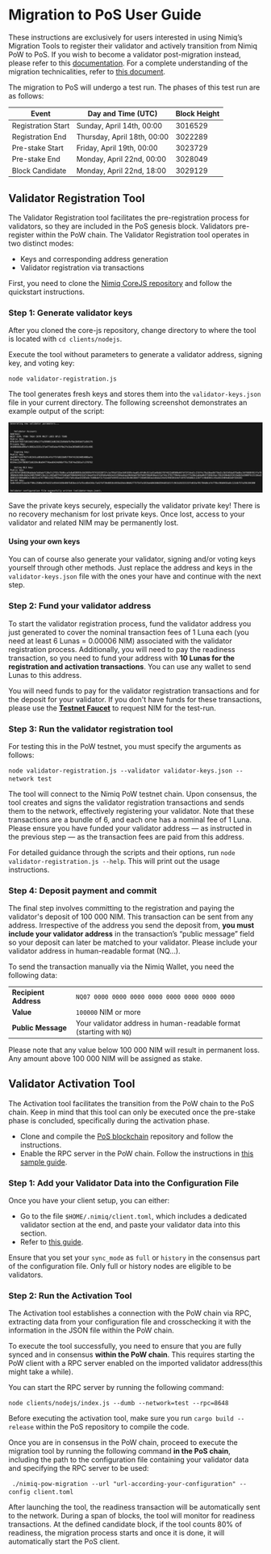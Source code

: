 # Migration to PoS User Guide

These instructions are exclusively for users interested in using Nimiq’s Migration Tools to register their validator and actively transition from Nimiq PoW to PoS. If you wish to become a validator post-migration instead, please refer to this [documentation](becoming-a-validator.md). For a complete understanding of the migration technicalities, refer to [this document](/learn/protocol/migration).

The migration to PoS will undergo a test run. The phases of this test run are as follows:

| Event                     | Day and Time (UTC)        | Block Height  |
|---------------------------|----------------------------|---------------|
| Registration Start        | Sunday, April 14th, 00:00 | 3016529       |
| Registration End          | Thursday, April 18th, 00:00| 3022289       |
| Pre-stake Start           | Friday, April 19th, 00:00  | 3023729       |
| Pre-stake End             | Monday, April 22nd, 00:00  | 3028049       |
| Block Candidate           | Monday, April 22nd, 18:00  | 3029129       |

## Validator Registration Tool

The Validator Registration tool facilitates the pre-registration process for validators, so they are included in the PoS genesis block. Validators pre-register within the PoW chain. The Validator Registration tool operates in two distinct modes:

- Keys and corresponding address generation
- Validator registration via transactions

 First, you need to clone the [Nimiq CoreJS repository](https://github.com/nimiq/core-js?tab=readme-ov-file#quickstart) and follow the quickstart instructions.

### Step 1: Generate validator keys

After you cloned the core-js repository, change directory to where the tool is located with ```cd clients/nodejs```.

Execute the tool without parameters to generate a validator address, signing key, and voting key:

```shell
node validator-registration.js
```

The tool generates fresh keys and stores them into the `validator-keys.json` file in your current directory. The following screenshot demonstrates an example output of the script:

<img class="object-contain max-h-[max(80vh,220px)]" src="/assets/images/migration/migration.png" alt="Validator example keys" />

<Callout type='tip'>

Save the private keys securely, especially the validator private key! There is no recovery mechanism for lost private keys. Once lost, access to your validator and related NIM may be permanently lost.

</Callout>

#### Using your own keys

You can of course also generate your validator, signing and/or voting keys yourself through other methods. Just replace the address and keys in the `validator-keys.json` file with the ones your have and continue with the next step.

### Step 2: Fund your validator address

To start the validator registration process, fund the validator address you just generated to cover the nominal transaction fees of 1 Luna each (you need at least 6 Lunas = 0.00006 NIM) associated with the validator registration process. Additionally, you will need to pay the readiness transaction, so you need to fund your address with **10 Lunas for the registration and activation transactions**. You can use any wallet to send Lunas to this address.

<Callout type='info'>

You will need funds to pay for the validator registration transactions and for the deposit for your validator. If you don't have funds for these transactions, please use the **[Testnet Faucet](https://test.nimiq.watch/#faucet)** to request NIM for the test-run.

</Callout>

### Step 3: Run the validator registration tool

For testing this in the PoW testnet, you must specify the arguments as follows:

```shell
node validator-registration.js --validator validator-keys.json --network test
```

The tool will connect to the Nimiq PoW testnet chain. Upon consensus, the tool creates and signs the validator registration transactions and sends them to the network, effectively registering your validator. Note that these transactions are a bundle of 6, and each one has a nominal fee of 1 Luna. Please ensure you have funded your validator address — as instructed in the previous step — as the transaction fees are paid from this address.

For detailed guidance through the scripts and their options, run `node validator-registration.js --help`. This will print out the usage instructions.

### Step 4: Deposit payment and commit

The final step involves committing to the registration and paying the validator's deposit of 100 000 NIM. This transaction can be sent from any address. Irrespective of the address you send the deposit from, **you must include your validator address** in the transaction’s “public message” field so your deposit can later be matched to your validator. Please include your validator address in human-readable format (NQ...).

To send the transaction manually via the Nimiq Wallet, you need the following data:

|                       |                                                                      |
| --------------------- | -------------------------------------------------------------------- |
| **Recipient Address** | `NQ07 0000 0000 0000 0000 0000 0000 0000 0000`                       |
| **Value**             | `100000` NIM or more                                                 |
| **Public Message**    | Your validator address in human-readable format (starting with `NQ`) |

<Callout type='warning'>

Please note that any value below 100 000 NIM will result in permanent loss. Any amount above 100 000 NIM will be assigned as stake.

</Callout>

## Validator Activation Tool

The Activation tool facilitates the transition from the PoW chain to the PoS chain. Keep in mind that this tool can only be executed once the pre-stake phase is concluded, specifically during the activation phase.

- Clone and compile the [PoS blockchain](https://github.com/nimiq/core-rs-albatross?tab=readme-ov-file#installation) repository and follow the instructions.
- Enable the RPC server in the PoW chain. Follow the instructions in [this sample guide](https://github.com/nimiq/core-js/blob/master/clients/nodejs/sample.conf).

### Step 1:  Add your Validator Data into the Configuration File

Once you have your client setup, you can either:

- Go to the file `$HOME/.nimiq/client.toml`, which includes a dedicated validator section at the end, and paste your validator data into this section.
- Refer to [this guide](becoming-a-validator#configuration).

Ensure that you set your `sync_mode` as `full` or `history` in the consensus part of the configuration file. Only full or history nodes are eligible to be validators.

### Step 2:  Run the Activation Tool

The Activation tool establishes a connection with the PoW chain via RPC, extracting data from your configuration file and crosschecking it with the information in the JSON file within the PoW chain.

To execute the tool successfully, you need to ensure that you are fully synced and in consensus **within the PoW chain**. This requires starting the PoW client with a RPC server enabled on the imported validator address(this might take a while).

You can start the RPC server by running the following command:

```shell
node clients/nodejs/index.js --dumb --network=test --rpc=8648
```

Before executing the activation tool, make sure you run ```cargo build --release``` within the PoS repository to compile the code.

Once you are in consensus in the PoW chain, proceed to execute the migration tool by running the following command **in the PoS chain**, including the path to the configuration file containing your validator data and specifying the RPC server to be used:

```shell
 ./nimiq-pow-migration --url "url-according-your-configuration" --config client.toml
```

After launching the tool, the readiness transaction will be automatically sent to the network. During a span of blocks, the tool will monitor for readiness transactions. At the defined candidate block, if the tool counts 80% of readiness, the migration process starts and once it is done, it will automatically start the PoS client.
